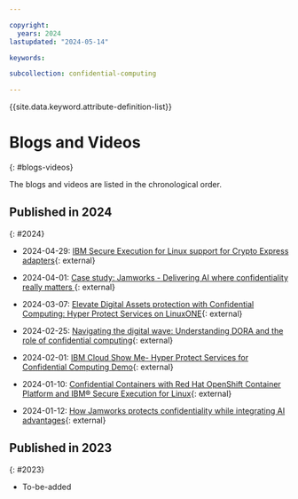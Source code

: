 ```yaml
---

copyright:
  years: 2024
lastupdated: "2024-05-14"

keywords: 

subcollection: confidential-computing

---
```


{{site.data.keyword.attribute-definition-list}}

# Blogs and Videos
{: #blogs-videos}

The blogs and videos are listed in the chronological order.


## Published in 2024
{: #2024}

* 2024-04-29: [IBM Secure Execution for Linux support for Crypto Express adapters](https://community.ibm.com/community/user/ibmz-and-linuxone/blogs/nicolas-mding/2024/04/29/ibm-secure-execution-for-linux-crypto-support?communityKey=e7b7d299-8509-4572-8cf1-c1112684644f){: external}

* 2024-04-01: [Case study: Jamworks - Delivering AI where confidentiality really matters ](https://www.ibm.com/case-studies/jamworks){: external}

* 2024-03-07: [Elevate Digital Assets protection with Confidential Computing: Hyper Protect Services on LinuxONE](https://community.ibm.com/community/user/ibmz-and-linuxone/blogs/henry-welborn1/2024/03/06/digital-assets-protection-confidential-computing){: external}

* 2024-02-25: [Navigating the digital wave: Understanding DORA and the role of confidential computing](https://www.ibm.com/blog/navigating-the-digital-wave-understanding-dora-and-the-role-of-confidential-computing/){: external}

* 2024-02-01: [IBM Cloud Show Me- Hyper Protect Services for Confidential Computing Demo](https://mediacenter.ibm.com/media/1_f7e970ig){: external}

* 2024-01-10: [Confidential Containers with Red Hat OpenShift Container Platform and IBM® Secure Execution for Linux](https://www.ibm.com/blog/confidential-containers-with-red-hat-openshift-container-platform-and-ibm-secure-execution-for-linux/){: external}

* 2024-01-12: [How Jamworks protects confidentiality while integrating AI advantages](https://www.ibm.com/blog/how-jamworks-protects-confidentiality-while-integrating-ai-advantages/){: external}


## Published in 2023
{: #2023}

* To-be-added

